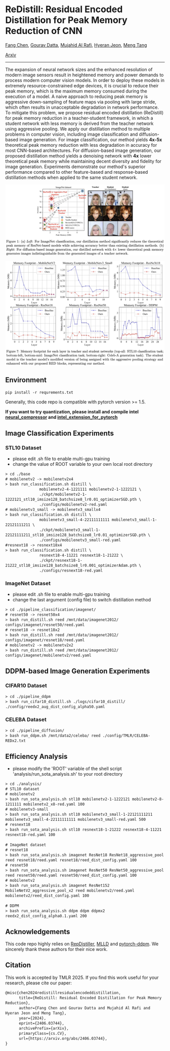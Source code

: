 # ReDistill: Residual Encoded Distillation for Peak Memory Reduction of CNN

[Fang Chen](https://c-fun.github.io/), [Gourav Datta](https://godatta.github.io/), [Mujahid Al Rafi](https://mujahidalrafi.github.io/), [Hyeran Jeon](https://www.mocalab.org/), [Meng Tang](http://www.mengtang.org/)

[Arxiv](https://arxiv.org/abs/2406.03744)
 
---

 The expansion of neural network sizes and the enhanced resolution of modern image sensors result in heightened memory and power demands to process modern computer vision models. 
 In order to deploy these models in extremely resource-constrained edge devices, it is crucial to reduce their peak memory, which is the maximum memory consumed during the execution of a model.
 A naive approach to reducing peak memory is aggressive down-sampling of feature maps via pooling with large stride, which often results in unacceptable degradation in network performance.
 To mitigate this problem, we propose residual encoded distillation (ReDistill) for peak memory reduction in a teacher-student framework, in which a student network with less memory is derived from the teacher network using aggressive pooling.
 We apply our distillation method to multiple problems in computer vision, including image classification and diffusion-based image generation.
 For image classification, our method yields $\textbf{4x-5x}$ theoretical peak memory reduction with less degradation in accuracy for most CNN-based architectures. 
 For diffusion-based image generation, our proposed distillation method yields a denoising network with $\textbf{4x}$ lower theoretical peak memory while maintaining decent diversity and fidelity for image generation.
 Experiments demonstrate our method's superior performance compared to other feature-based and response-based distillation methods when applied to the same student network.

![Figure1](./imgs/Figure1.jpg)

![Figure7](./imgs/Figure7.jpg)


## Environment

`pip install -r requrements.txt`

Generally, this code repo is compatible with pytorch version >= 1.5. 

**If you want to try quantization, please install and compile intel [neural_compressor](https://github.com/intel/neural-compressor) and [intel_extension_for_pytorch](https://github.com/intel/intel-extension-for-pytorch)**


## Image Classification Experiments

### STL10 Dataset
- please edit .sh file to enable multi-gpu training
- change the value of ROOT variable to your own local root directory

```shell
> cd ./base
# mobilenetv2 -> mobilenetv2x4
> bash run_classification.sh distill \
               mobilenetv2-4-1221111 mobilenetv2-1-1222121 \
               ./ckpt/mobilenetv2-1-1222121_stl10_imsize128_batchsize8_lr0.01_optimizerSGD.pth \
               ./configs/mobilenetv2-red.yaml
# mobilenetv3_small -> mobilenetv3_smallx4
> bash run_classification.sh distill \
               mobilenetv3_small-4-22111111111 mobilenetv3_small-1-22121111211 \
               ./ckpt/mobilenetv3_small-1-22121111211_stl10_imsize128_batchsize8_lr0.01_optimizerSGD.pth \
               ./configs/mobilenetv3_small-red.yaml
#resnext18 -> resnext18x4
> bash run_classification.sh distill \
               resnext18-4-11221 resnext18-1-21222 \
               ./ckpt/resnext18-1-21222_stl10_imsize128_batchsize8_lr0.001_optimizerAdam.pth \
               ./configs/resnext18-red.yaml
```

### ImageNet Dataset
- please edit .sh file to enable multi-gpu training
- change the last argument (config file) to switch distillation method
```shell
> cd ./pipeline_classification/imagenet/
# resnet50 -> resnet50x4
> bash run_distill.sh reed /mnt/data/imagenet2012/ configs/imagenet/resnet50/reed.yaml
# resnet18 -> resnet18x2
> bash run_distill.sh reed /mnt/data/imagenet2012/ configs/imagenet/resnet18/reed.yaml
# mobilenetv2 -> mobilenetv2x2
> bash run_distill.sh reed /mnt/data/imagenet2012/ configs/imagenet/mobilenetv2/reed.yaml
```

## DDPM-based Image Generation Experiments

### CIFAR10 Dataset
```shell
> cd ./pipeline_ddpm
> bash run_cifar10_distill.sh ./logs/cifar10_distill/ ./config/reedx2_aug_dist_config_alpha50.yaml
```

### CELEBA Dataset
```shell
> cd ./pipeline_diffusion/
> bash run_ddpm.sh /mnt/data2/celeba/ reed ./config/TMLR/CELEBA-REDx2.txt
```

## Efficiency Analysis
- please modify the 'ROOT' variable of the shell script 'analysis/run_sota_analysis.sh' to your root directory

```shell
> cd ./analysis/
# STL10 dataset
# mobilenetv2
> bash run_sota_analysis.sh stl10 mobilenetv2-1-1222121 mobilenetv2-8-1211111 mobilenetv2_x8-red.yaml 100
# mobilenetv3-small
> bash run_sota_analysis.sh stl10 mobilenetv3_small-1-22121111211 mobilenetv3_small-4-22111111111 mobilenetv3_small-red.yaml 500
# resnext18
> bash run_sota_analysis.sh stl10 resnext18-1-21222 resnext18-4-11221 resnext18-red.yaml 100

# ImageNet dataset
# resnet18
> bash run_sota_analysis.sh imagenet ResNet18 ResNet18_aggressive_pool reed resnet18/reed.yaml resnet18/reed_dist_config.yaml 100
# resnet50
> bash run_sota_analysis.sh imagenet ResNet50 ResNet50_aggressive_pool reed resnet50/reed.yaml resnet50/reed_dist_config.yaml 100
# mobilenetv2
> bash run_sota_analysis.sh imagenet ResNet152 MobileNetV2_aggressive_pool_x2 reed mobilenetv2/reed.yaml mobilenetv2/reed_dist_config.yaml 100

# DDPM
> bash run_sota_analysis.sh ddpm ddpm ddpmx2 reedx2_dist_config_alpha0.1.yaml 200
```

## Acknowledgements

This code repo highly relies on [RepDistiller](https://github.com/HobbitLong/RepDistiller), [MLLD](https://github.com/Jin-Ying/Multi-Level-Logit-Distillation) and [pytorch-ddpm](https://github.com/w86763777/pytorch-ddpm).
We sincerely thank these authors for their nice work.

## Citation
This work is accepted by TMLR 2025.
If you find this work useful for your research, please cite our paper:

```text
@misc{chen2024redistillresidualencodeddistillation,
      title={ReDistill: Residual Encoded Distillation for Peak Memory Reduction}, 
      author={Fang Chen and Gourav Datta and Mujahid Al Rafi and Hyeran Jeon and Meng Tang},
      year={2024},
      eprint={2406.03744},
      archivePrefix={arXiv},
      primaryClass={cs.CV},
      url={https://arxiv.org/abs/2406.03744}, 
}
```